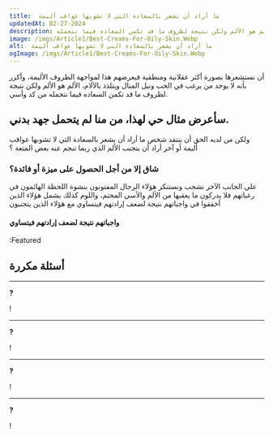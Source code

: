 ```yaml
---
title:  ما أراد أن يشعر بالسعادة التي لا تشوبها عواقب أليمة
updatedAt: 02-27-2024
description: وأكرر بأنه لا يوجد من يرغب في الحب ونيل المنال ويتلذذ بالآلام، الألم هو الألم ولكن نتيجة لظروف ما قد تكمن السعاده فيما نتحمله
image: /imgs/Article1/Best-Creams-For-Oily-Skin.Webp
alt:  ما أراد أن يشعر بالسعادة التي لا تشوبها عواقب أليمة
ogImage: /imgs/Article1/Best-Creams-For-Oily-Skin.Webp
---
```


أن نستشعرها بصورة أكثر عقلانية ومنطقية فيعرضهم هذا لمواجهة الظروف الأليمة، وأكرر بأنه لا يوجد من يرغب في الحب ونيل المنال ويتلذذ بالآلام، الألم هو الألم ولكن نتيجة لظروف ما قد تكمن السعاده فيما نتحمله من كد وأسي.



## سأعرض مثال حي لهذا، من منا لم يتحمل جهد بدني.

 ولكن من لديه الحق أن ينتقد شخص ما أراد أن يشعر بالسعادة التي لا تشوبها عواقب أليمة أو آخر أراد أن يتجنب الألم الذي ربما تنجم عنه بعض المتعة ؟ 


###  شاق إلا من أجل الحصول على ميزة أو فائدة؟

علي الجانب الآخر نشجب ونستنكر هؤلاء الرجال المفتونون بنشوة اللحظة الهائمون في رغباتهم فلا يدركون ما يعقبها من الألم والأسي المحتم، واللوم كذلك يشمل هؤلاء الذين أخفقوا في واجباتهم نتيجة لضعف إرادتهم فيتساوي مع هؤلاء الذين يتجنبون 

#### واجباتهم نتيجة لضعف إرادتهم فيتساوي

:Featured

## أسئلة مكررة
---

**?**

!

---

**?**

!

---

**?**

!

---

**?**

!